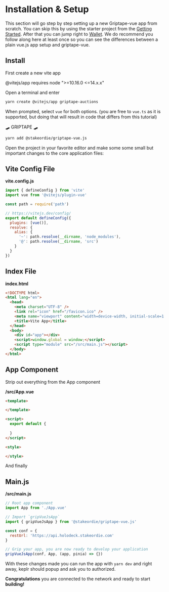 # Installation & Setup

This section will go step by step setting up a new Griptape-vue app from scratch. You can skip this by using the starter project from the [Getting Started](/introduction/getting-started). After that you can jump right to [Wallet](/tutorial/wallet-support). We do recommend you follow along here at least once so you can see the differences between a plain vue.js app setup and griptape-vue.
## Install

First create a new vite app

@vitejs/app requires node ">=10.16.0 <=14.x.x"

Open a terminal and enter
```bash
yarn create @vitejs/app griptape-auctions
```

When prompted, select `vue` for both options. (you are free to `vue.ts` as it is supported, but doing that will result in code that differs from this tutorial)

🛹 GRIPTAPE 🛹
```bash
yarn add @stakeordie/griptape-vue.js
```

Open the project in your favorite editor and make some some small but important changes to the core application files:

## Vite Config File
**vite.config.js**
```javascript {4,9-14}
import { defineConfig } from 'vite'
import vue from '@vitejs/plugin-vue'

const path = require('path')

// https://vitejs.dev/config/
export default defineConfig({
  plugins: [vue()],
  resolve: {
    alias: {
      '~': path.resolve(__dirname, 'node_modules'),
      '@': path.resolve(__dirname, 'src')
    }
  }
})
```

## Index File
**index.html**
```html {11}
<!DOCTYPE html>
<html lang="en">
  <head>
    <meta charset="UTF-8" />
    <link rel="icon" href="/favicon.ico" />
    <meta name="viewport" content="width=device-width, initial-scale=1.0" />
    <title>Vite App</title>
  </head>
  <body>
    <div id="app"></div>
    <script>window.global = window;</script>
    <script type="module" src="/src/main.js"></script>
  </body>
</html>
```

## App Component
Strip out everything from the App component

**/src/App.vue**
```html
<template>

</template>

<script>
  export default {
    
  }
</script>

<style>

</style>

```
And finally

## Main.js

**/src/main.js**
```javascript {5,8,10-12,15}
// Root app component
import App from './App.vue'

// Import `gripVueJsApp`
import { gripVueJsApp } from '@stakeordie/griptape-vue.js'

const conf = {
  restUrl: 'https://api.holodeck.stakeordie.com'
}

// Grip your app, you are now ready to develop your application
gripVueJsApp(conf, App, (app, pinia) => {})
```
With these changes made you can run the app with `yarn dev` and right away, keplr should popup and ask you to authorized.

**Congratulations** you are connected to the network and ready to start **building!**
